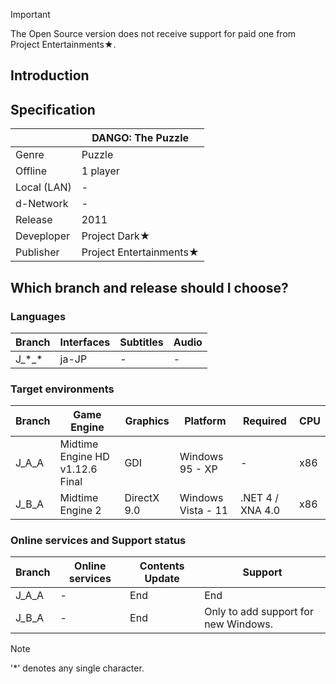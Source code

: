 > [!IMPORTANT]
> The Open Source version does not receive support for paid one from Project Entertainments★.

## Introduction


## Specification

| | DANGO: The Puzzle |
| --- | --- |
| Genre | Puzzle |
| Offline | 1 player |
| Local (LAN) | - |
| d-Network | - |
| Release | 2011 |
| Deveploper | Project Dark★ |
| Publisher | Project Entertainments★ |

## Which branch and release should I choose?

### Languages
| Branch | Interfaces | Subtitles | Audio |
| --- | --- | --- | --- |
| J_\*_\* | ja-JP | - | - |

### Target environments
| Branch | Game Engine | Graphics | Platform | Required | CPU |
| --- | --- | --- | --- | --- | --- |
| J_A_A | Midtime Engine HD v1.12.6 Final | GDI | Windows 95 - XP | - | x86 |
| J_B_A | Midtime Engine 2 | DirectX 9.0 | Windows Vista - 11 | .NET 4 / XNA 4.0 | x86 |

### Online services and Support status
| Branch | Online services | Contents Update | Support |
| --- | --- | --- | --- |
| J_A_A | - | End | End |
| J_B_A | - | End | Only to add support for new Windows. |

> [!NOTE]
> '*' denotes any single character.
